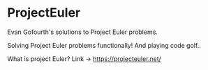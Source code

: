 # ProjectEuler
Evan Gofourth's solutions to Project Euler problems.

Solving Project Euler problems functionally! And playing code golf..

What is project Euler? Link -> https://projecteuler.net/
